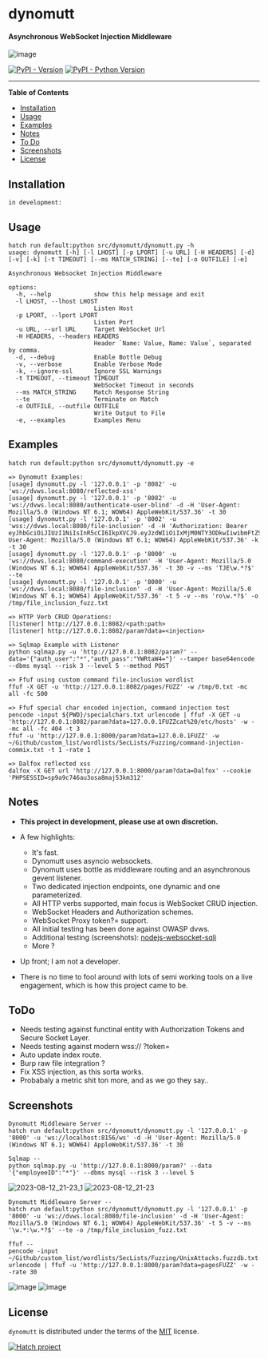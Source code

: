 # dynomutt

#### Asynchronous WebSocket Injection Middleware

![image](https://github.com/dualfade/dynomutt/assets/2522757/c017f4aa-dce0-4bff-9e69-ce77f726b0b1)

[![PyPI - Version](https://img.shields.io/pypi/v/dynomutt.svg)](https://pypi.org/project/dynomutt)
[![PyPI - Python Version](https://img.shields.io/pypi/pyversions/dynomutt.svg)](https://pypi.org/project/dynomutt)

---

**Table of Contents**

- [Installation](#installation)
- [Usage](#usage)
- [Examples](#examples)
- [Notes](#notes)
- [To Do](#todo)
- [Screenshots](#screenshots)
- [License](#license)

## Installation

```console
in development:
```

## Usage

```usage
hatch run default:python src/dynomutt/dynomutt.py -h
usage: dynomutt [-h] [-l LHOST] [-p LPORT] [-u URL] [-H HEADERS] [-d] [-v] [-k] [-t TIMEOUT] [--ms MATCH_STRING] [--te] [-o OUTFILE] [-e]

Asynchronous Websocket Injection Middleware

options:
  -h, --help            show this help message and exit
  -l LHOST, --lhost LHOST
                        Listen Host
  -p LPORT, --lport LPORT
                        Listen Port
  -u URL, --url URL     Target WebSocket Url
  -H HEADERS, --headers HEADERS
                        Header `Name: Value, Name: Value`, separated by comma.
  -d, --debug           Enable Bottle Debug
  -v, --verbose         Enable Verbose Mode
  -k, --ignore-ssl      Ignore SSL Warnings
  -t TIMEOUT, --timeout TIMEOUT
                        WebSocket Timeout in seconds
  --ms MATCH_STRING     Match Response String
  --te                  Terminate on Match
  -o OUTFILE, --outfile OUTFILE
                        Write Output to File
  -e, --examples        Examples Menu
```

## Examples

```examples
hatch run default:python src/dynomutt/dynomutt.py -e

=> Dynomutt Examples:
[usage] dynomutt.py -l '127.0.0.1' -p '8082' -u 'ws://dvws.local:8080/reflected-xss'
[usage] dynomutt.py -l '127.0.0.1' -p '8082' -u 'ws://dvws.local:8080/authenticate-user-blind' -d -H 'User-Agent: Mozilla/5.0 (Windows NT 6.1; WOW64) AppleWebKit/537.36' -t 30
[usage] dynomutt.py -l '127.0.0.1' -p '8002' -u 'wss://dvws.local:8080/file-inclusion' -d -H 'Authorization: Bearer eyJhbGciOiJIUzI1NiIsInR5cCI6IkpXVCJ9.eyJzdWIiOiIxMjM0NTY3ODkwIiwibmFtZSI6IkpvaG4gRG9lIiwiaWF0IjoxNTE2MjM5MDIyfQ.SflKxwRJSMeKKF2QT4fwpMeJf36POk6yJV_adQssw5c, User-Agent: Mozilla/5.0 (Windows NT 6.1; WOW64) AppleWebKit/537.36' -k -t 30
[usage] dynomutt.py -l '127.0.0.1' -p '8000' -u 'ws://dvws.local:8080/command-execution' -H 'User-Agent: Mozilla/5.0 (Windows NT 6.1; WOW64) AppleWebKit/537.36' -t 30 -v --ms 'TJE\w.*?$' --te
[usage] dynomutt.py -l '127.0.0.1' -p '8000' -u 'ws://dvws.local:8080/file-inclusion' -d -H 'User-Agent: Mozilla/5.0 (Windows NT 6.1; WOW64) AppleWebKit/537.36' -t 5 -v --ms 'ro\w.*?$' -o /tmp/file_inclusion_fuzz.txt

=> HTTP Verb CRUD Operations:
[listener] http://127.0.0.1:8082/<path:path>
[listener] http://127.0.0.1:8082/param?data=<injection>

=> Sqlmap Example with Listener
python sqlmap.py -u 'http://127.0.0.1:8082/param?' --data='{"auth_user":"*","auth_pass":"YWRtaW4="}' --tamper base64encode --dbms mysql --risk 3 --level 5 --method POST

=> Ffuf using custom command file-inclusion wordlist
ffuf -X GET -u 'http://127.0.0.1:8082/pages/FUZZ' -w /tmp/0.txt -mc all -fc 500

=> Ffuf special char encoded injection, command injection test
pencode -input ${PWD}/specialchars.txt urlencode | ffuf -X GET -u 'http://127.0.0.1:8082/param?data=127.0.0.1FUZZcat%20/etc/hosts' -w - -mc all -fc 404 -t 3
ffuf -u 'http://127.0.0.1:8000/param?data=127.0.0.1FUZZ' -w ~/Github/custom_list/wordlists/SecLists/Fuzzing/command-injection-commix.txt -t 1 -rate 1

=> Dalfox reflected xss
dalfox -X GET url 'http://127.0.0.1:8000/param?data=Dalfox' --cookie 'PHPSESSID=sp9a9c746au3osa8maj53km312'

```

## Notes

- **This project in development, please use at own discretion.**
- A few highlights:

  - It's fast.
  - Dynomutt uses asyncio websockets.
  - Dynomutt uses bottle as middleware routing and an asynchronous gevent listener.
  - Two dedicated injection endpoints, one dynamic and one parameterized.
  - All HTTP verbs supported, main focus is WebSocket CRUD injection.
  - WebSocket Headers and Authorization schemes.
  - WebSocket Proxy token?= support.
  - All initial testing has been done against OWASP dvws.
  - Additional testing (screenshots): [nodejs-websocket-sqli](https://github.com/rayhan0x01/nodejs-websocket-sqli)
  - More ?

- Up front; I am not a developer.
- There is no time to fool around with lots of semi working tools on a live engagement, which is how this
  project came to be.

## ToDo

- Needs testing against functinal entity with Authorization Tokens and Secure Socket Layer.
- Needs testing against modern wss:// ?token=
- Auto update index route.
- Burp raw file integration ?
- Fix XSS injection, as this sorta works.
- Probabaly a metric shit ton more, and as we go they say..

## Screenshots

```
Dynomutt Middleware Server --
hatch run default:python src/dynomutt/dynomutt.py -l '127.0.0.1' -p '8000' -u 'ws://localhost:8156/ws' -d -H 'User-Agent: Mozilla/5.0 (Windows NT 6.1; WOW64) AppleWebKit/537.36' -t 30

Sqlmap --
python sqlmap.py -u 'http://127.0.0.1:8000/param?' --data '{"employeeID":"*"}' --dbms mysql --risk 3 --level 5
```

![2023-08-12_21-23_1](https://github.com/dualfade/dynomutt/assets/2522757/1469d46e-6959-4867-a7e8-af35319c1883)
![2023-08-12_21-23](https://github.com/dualfade/dynomutt/assets/2522757/0be4b41d-768d-4eb2-a057-1ec3411dcd5c)

```
Dynomutt Middleware Server --
hatch run default:python src/dynomutt/dynomutt.py -l '127.0.0.1' -p '8000' -u 'ws://dvws.local:8080/file-inclusion' -d -H 'User-Agent: Mozilla/5.0 (Windows NT 6.1; WOW64) AppleWebKit/537.36' -t 5 -v --ms '\w.*:\w.*?$' --te -o /tmp/file_inclusion_fuzz.txt

ffuf --
pencode -input ~/Github/custom_list/wordlists/SecLists/Fuzzing/UnixAttacks.fuzzdb.txt urlencode | ffuf -u 'http://127.0.0.1:8000/param?data=pagesFUZZ' -w - -rate 30
```

![image](https://github.com/dualfade/dynomutt/assets/2522757/dab3bf9b-af79-462b-85d1-68769fa3d8a5)
![image](https://github.com/dualfade/dynomutt/assets/2522757/4138b4f2-601d-4c6c-9147-2e2482cd8c08)



## License

`dynomutt` is distributed under the terms of the [MIT](https://spdx.org/licenses/MIT.html) license.

[![Hatch project](https://img.shields.io/badge/%F0%9F%A5%9A-Hatch-4051b5.svg)](https://github.com/pypa/hatch)
